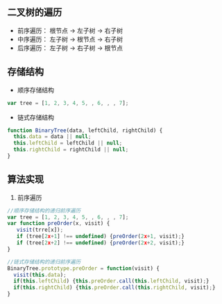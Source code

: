 ## 二叉树的遍历
* 前序遍历： 根节点 -> 左子树 -> 右子树
* 中序遍历： 左子树 -> 根节点 -> 右子树
* 后序遍历： 左子树 -> 右子树 -> 根节点

## 存储结构
* 顺序存储结构
```js
var tree = [1, 2, 3, 4, 5, , 6, , , 7];
```
* 链式存储结构
```js
function BinaryTree(data, leftChild, rightChild) {
  this.data = data || null;
  this.leftChild = leftChild || null;
  this.rightChild = rightChild || null;
}
```

## 算法实现
1. 前序遍历
```js
//顺序存储结构的递归前序遍历
var tree = [1, 2, 3, 4, 5, , 6, , , 7];
var function preOrder(x, visit) {
   visit(trre[x]);
   if (tree[2x+1] !== undefined) {preOrder(2x+1, visit);}
   if (tree[2x+2] !== undefined) {preOrder(2x+2, visit);}
}

//链式存储结构的递归前序遍历
BinaryTree.prototype.preOrder = function(visit) {
  visit(this.data);
  if(this.leftChild) {this.preOrder.call(this.leftChild, visit);}
  if(this.rightChild) {this.preOrder.call(this.rightChild, visit);}
}
```
